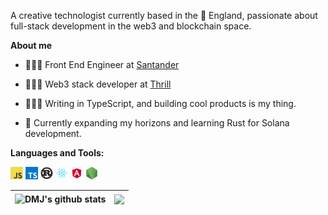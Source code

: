 A creative technologist currently based in the 🏴󠁧󠁢󠁥󠁮󠁧󠁿 England, passionate about full-stack development in the web3 and blockchain space.

**About me**

* 🧑🏿‍💻 Front End Engineer at [Santander](https://www.santander.co.uk/)

* 🧑🏿‍💻 Web3 stack developer at [Thrill](https://thrill.digital/) 

* 🙋🏿‍♂️ Writing in TypeScript, and building cool products is my thing.

* 🌅 Currently expanding my horizons and learning Rust for Solana development.

**Languages and Tools:**  

<code><img height="20" src="https://raw.githubusercontent.com/github/explore/80688e429a7d4ef2fca1e82350fe8e3517d3494d/topics/javascript/javascript.png"></code>
<code><img height="20" src="https://raw.githubusercontent.com/github/explore/80688e429a7d4ef2fca1e82350fe8e3517d3494d/topics/typescript/typescript.png"></code>
<code><img height="20" src="https://raw.githubusercontent.com/github/explore/80688e429a7d4ef2fca1e82350fe8e3517d3494d/topics/rust/rust.png"></code>
<code><img height="20" src="https://raw.githubusercontent.com/github/explore/80688e429a7d4ef2fca1e82350fe8e3517d3494d/topics/react/react.png"></code>
<code><img height="20" src="https://raw.githubusercontent.com/github/explore/5c058a388828bb5fde0bcafd4bc867b5bb3f26f3/topics/angular/angular.png"></code>
<code><img height="20" src="https://raw.githubusercontent.com/github/explore/80688e429a7d4ef2fca1e82350fe8e3517d3494d/topics/nodejs/nodejs.png"></code> 

| <img align="center" src="https://github-readme-stats.vercel.app/api?username=davidmeadejr&show_icons=true&theme=default" alt="DMJ's github stats" /></a> | <img align="center" src="https://github-readme-stats.vercel.app/api/top-langs/?username=davidmeadejr&layout=compact" /></a> |
| ------------- | ------------- |

